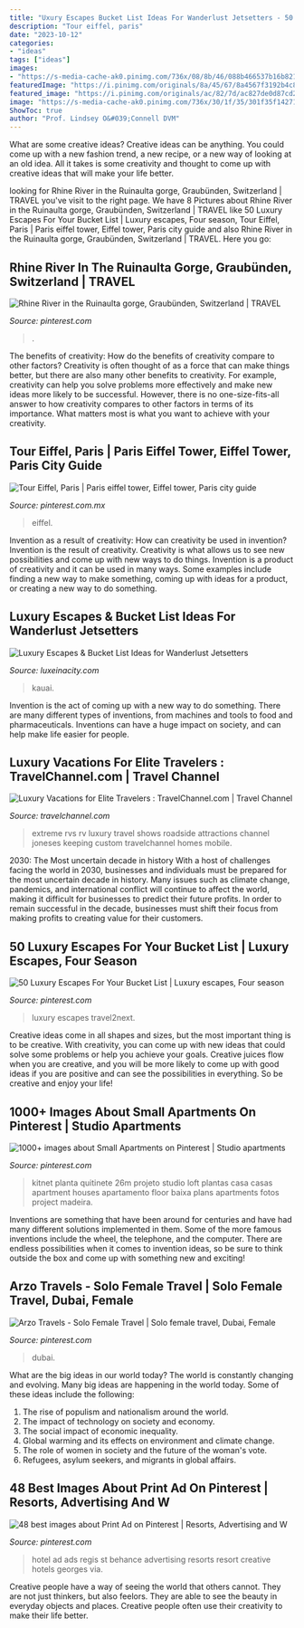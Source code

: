 ```yaml
---
title: "Uxury Escapes Bucket List Ideas For Wanderlust Jetsetters - 50 Luxury Escapes For Your Bucket List"
description: "Tour eiffel, paris"
date: "2023-10-12"
categories:
- "ideas"
tags: ["ideas"]
images:
- "https://s-media-cache-ak0.pinimg.com/736x/08/8b/46/088b466537b16b82128d95d3ae7ffcea.jpg"
featuredImage: "https://i.pinimg.com/originals/8a/45/67/8a4567f3192b4c8e3a2a1514bc26672f.jpg"
featured_image: "https://i.pinimg.com/originals/ac/82/7d/ac827de0d87cd241a773040a615b8272.jpg"
image: "https://s-media-cache-ak0.pinimg.com/736x/30/1f/35/301f35f142714f06767b603e647fb51b.jpg"
ShowToc: true
author: "Prof. Lindsey O&#039;Connell DVM"
---
```



What are some creative ideas?
Creative ideas can be anything. You could come up with a new fashion trend, a new recipe, or a new way of looking at an old idea. All it takes is some creativity and thought to come up with creative ideas that will make your life better.

	

		
looking for Rhine River in the Ruinaulta gorge, Graubünden, Switzerland | TRAVEL you've visit to the right page. We have 8 Pictures about Rhine River in the Ruinaulta gorge, Graubünden, Switzerland | TRAVEL like 50 Luxury Escapes For Your Bucket List | Luxury escapes, Four season, Tour Eiffel, Paris | Paris eiffel tower, Eiffel tower, Paris city guide and also Rhine River in the Ruinaulta gorge, Graubünden, Switzerland | TRAVEL. Here you go:
		
    
## Rhine River In The Ruinaulta Gorge, Graubünden, Switzerland | TRAVEL

<img loading=lazy src="https://s-media-cache-ak0.pinimg.com/736x/08/8b/46/088b466537b16b82128d95d3ae7ffcea.jpg" onerror="this.onerror=null;this.src='https://tse4.mm.bing.net/th?id=OIP.r_W1LGd81RnLdYysofFEjAHaE7&amp;pid=15.1';" alt="Rhine River in the Ruinaulta gorge, Graubünden, Switzerland | TRAVEL">

_Source: pinterest.com_

>. 

	

The benefits of creativity: How do the benefits of creativity compare to other factors?
Creativity is often thought of as a force that can make things better, but there are also many other benefits to creativity. For example, creativity can help you solve problems more effectively and make new ideas more likely to be successful. However, there is no one-size-fits-all answer to how creativity compares to other factors in terms of its importance. What matters most is what you want to achieve with your creativity.

    
## Tour Eiffel, Paris | Paris Eiffel Tower, Eiffel Tower, Paris City Guide

<img loading=lazy src="https://i.pinimg.com/736x/7b/26/72/7b2672db0aedb34fea71a2ddf87dcaf5.jpg" onerror="this.onerror=null;this.src='https://tse4.mm.bing.net/th?id=OIP.kKvPRef3B0wwB1sZXfflxQHaKX&amp;pid=15.1';" alt="Tour Eiffel, Paris | Paris eiffel tower, Eiffel tower, Paris city guide">

_Source: pinterest.com.mx_

>eiffel. 

	

Invention as a result of creativity: How can creativity be used in invention?
Invention is the result of creativity. Creativity is what allows us to see new possibilities and come up with new ways to do things. Invention is a product of creativity and it can be used in many ways. Some examples include finding a new way to make something, coming up with ideas for a product, or creating a new way to do something.

    
## Luxury Escapes &amp; Bucket List Ideas For Wanderlust Jetsetters

<img loading=lazy src="http://www.luxeinacity.com/wp-content/uploads/2015/04/Kauai-Hawaii-travel-610x610.png" onerror="this.onerror=null;this.src='https://tse2.mm.bing.net/th?id=OIP.mUBanrXkTqsdjbSxTFyNHAHaHa&amp;pid=15.1';" alt="Luxury Escapes &amp; Bucket List Ideas for Wanderlust Jetsetters">

_Source: luxeinacity.com_

>kauai. 

	

Invention is the act of coming up with a new way to do something. There are many different types of inventions, from machines and tools to food and pharmaceuticals. Inventions can have a huge impact on society, and can help make life easier for people.

    
## Luxury Vacations For Elite Travelers : TravelChannel.com | Travel Channel

<img loading=lazy src="http://travel.home.sndimg.com/content/dam/images/travel/fullset/2014/10/01/06/extreme-rvs-302-ss-01.rend.hgtvcom.616.462.suffix/1491584465198.jpeg" onerror="this.onerror=null;this.src='https://tse1.mm.bing.net/th?id=OIP.k1t4cVuhxWwnqZUV5pLXqQHaFj&amp;pid=15.1';" alt="Luxury Vacations for Elite Travelers : TravelChannel.com | Travel Channel">

_Source: travelchannel.com_

>extreme rvs rv luxury travel shows roadside attractions channel joneses keeping custom travelchannel homes mobile. 

	

2030: The Most uncertain decade in history
With a host of challenges facing the world in 2030, businesses and individuals must be prepared for the most uncertain decade in history. Many issues such as climate change, pandemics, and international conflict will continue to affect the world, making it difficult for businesses to predict their future profits. In order to remain successful in the decade, businesses must shift their focus from making profits to creating value for their customers.

    
## 50 Luxury Escapes For Your Bucket List | Luxury Escapes, Four Season

<img loading=lazy src="https://i.pinimg.com/originals/ac/82/7d/ac827de0d87cd241a773040a615b8272.jpg" onerror="this.onerror=null;this.src='https://tse2.mm.bing.net/th?id=OIP.pvyw6mhlqvPNhb2YtY0KZgHaPv&amp;pid=15.1';" alt="50 Luxury Escapes For Your Bucket List | Luxury escapes, Four season">

_Source: pinterest.com_

>luxury escapes travel2next. 

	

Creative ideas come in all shapes and sizes, but the most important thing is to be creative. With creativity, you can come up with new ideas that could solve some problems or help you achieve your goals. Creative juices flow when you are creative, and you will be more likely to come up with good ideas if you are positive and can see the possibilities in everything. So be creative and enjoy your life!

    
## 1000+ Images About Small Apartments On Pinterest | Studio Apartments

<img loading=lazy src="https://s-media-cache-ak0.pinimg.com/236x/18/e2/09/18e209aa898e0789e797e7b014044495.jpg" onerror="this.onerror=null;this.src='https://tse3.mm.bing.net/th?id=OIP.GSDILemGtMH0KXn_bSp0yAAAAA&amp;pid=15.1';" alt="1000+ images about Small Apartments on Pinterest | Studio apartments">

_Source: pinterest.com_

>kitnet planta quitinete 26m projeto studio loft plantas casa casas apartment houses apartamento floor baixa plans apartments fotos project madeira. 

	

Inventions are something that have been around for centuries and have had many different solutions implemented in them. Some of the more famous inventions include the wheel, the telephone, and the computer. There are endless possibilities when it comes to invention ideas, so be sure to think outside the box and come up with something new and exciting!

    
## Arzo Travels - Solo Female Travel | Solo Female Travel, Dubai, Female

<img loading=lazy src="https://i.pinimg.com/originals/8a/45/67/8a4567f3192b4c8e3a2a1514bc26672f.jpg" onerror="this.onerror=null;this.src='https://tse1.mm.bing.net/th?id=OIP.ASlR1p0NkNpZ7Ivl7N4LKQHaLG&amp;pid=15.1';" alt="Arzo Travels - Solo Female Travel | Solo female travel, Dubai, Female">

_Source: pinterest.com_

>dubai. 

	

What are the big ideas in our world today?
The world is constantly changing and evolving. Many big ideas are happening in the world today. Some of these ideas include the following:
1. The rise of populism and nationalism around the world.
2. The impact of technology on society and economy.
3. The social impact of economic inequality. 
4. Global warming and its effects on environment and climate change. 
5. The role of women in society and the future of the woman's vote. 
6. Refugees, asylum seekers, and migrants in global affairs. 

    
## 48 Best Images About Print Ad On Pinterest | Resorts, Advertising And W

<img loading=lazy src="https://s-media-cache-ak0.pinimg.com/736x/30/1f/35/301f35f142714f06767b603e647fb51b.jpg" onerror="this.onerror=null;this.src='https://tse2.mm.bing.net/th?id=OIP.dQ0CdTghiF3DuC6zpuCdVQHaKd&amp;pid=15.1';" alt="48 best images about Print Ad on Pinterest | Resorts, Advertising and W">

_Source: pinterest.com_

>hotel ad ads regis st behance advertising resorts resort creative hotels georges via. 

	

Creative people have a way of seeing the world that others cannot. They are not just thinkers, but also feelors. They are able to see the beauty in everyday objects and places. Creative people often use their creativity to make their life better.

